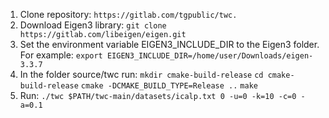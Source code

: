 1. Clone repository: `https://gitlab.com/tgpublic/twc.`
2. Download Eigen3 library: `git clone https://gitlab.com/libeigen/eigen.git`
3. Set the environment variable EIGEN3_INCLUDE_DIR to the Eigen3 folder.
For example:
`export EIGEN3_INCLUDE_DIR=/home/user/Downloads/eigen-3.3.7`
4. In the folder source/twc run:
`mkdir cmake-build-release`
`cd cmake-build-release`
`cmake -DCMAKE_BUILD_TYPE=Release ..`
`make`
5. Run: `./twc $PATH/twc-main/datasets/icalp.txt 0 -u=0 -k=10 -c=0 -a=0.1`
